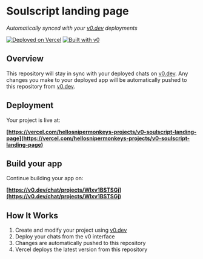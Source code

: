 # Soulscript landing page

*Automatically synced with your [v0.dev](https://v0.dev) deployments*

[![Deployed on Vercel](https://img.shields.io/badge/Deployed%20on-Vercel-black?style=for-the-badge&logo=vercel)](https://vercel.com/hellosnipermonkeys-projects/v0-soulscript-landing-page)
[![Built with v0](https://img.shields.io/badge/Built%20with-v0.dev-black?style=for-the-badge)](https://v0.dev/chat/projects/Wlxv1BSTSGj)

## Overview

This repository will stay in sync with your deployed chats on [v0.dev](https://v0.dev).
Any changes you make to your deployed app will be automatically pushed to this repository from [v0.dev](https://v0.dev).

## Deployment

Your project is live at:

**[https://vercel.com/hellosnipermonkeys-projects/v0-soulscript-landing-page](https://vercel.com/hellosnipermonkeys-projects/v0-soulscript-landing-page)**

## Build your app

Continue building your app on:

**[https://v0.dev/chat/projects/Wlxv1BSTSGj](https://v0.dev/chat/projects/Wlxv1BSTSGj)**

## How It Works

1. Create and modify your project using [v0.dev](https://v0.dev)
2. Deploy your chats from the v0 interface
3. Changes are automatically pushed to this repository
4. Vercel deploys the latest version from this repository